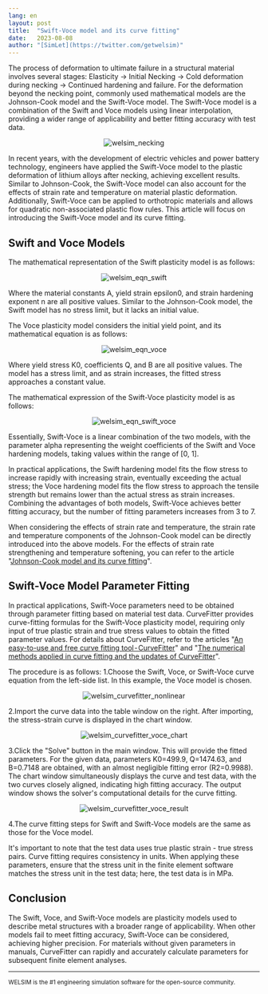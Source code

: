 ```yaml
---
lang: en
layout: post
title:  "Swift-Voce model and its curve fitting"
date:   2023-08-08
author: "[SimLet](https://twitter.com/getwelsim)"
---
```


The process of deformation to ultimate failure in a structural material involves several stages: Elasticity -> Initial Necking -> Cold deformation during necking -> Continued hardening and failure. For the deformation beyond the necking point, commonly used mathematical models are the Johnson-Cook model and the Swift-Voce model. The Swift-Voce model is a combination of the Swift and Voce models using linear interpolation, providing a wider range of applicability and better fitting accuracy with test data.

<p align="center">
  <img src="\assets\blog\20230808\welsim_necking.png" alt="welsim_necking" />
</p>

In recent years, with the development of electric vehicles and power battery technology, engineers have applied the Swift-Voce model to the plastic deformation of lithium alloys after necking, achieving excellent results. Similar to Johnson-Cook, the Swift-Voce model can also account for the effects of strain rate and temperature on material plastic deformation. Additionally, Swift-Voce can be applied to orthotropic materials and allows for quadratic non-associated plastic flow rules. This article will focus on introducing the Swift-Voce model and its curve fitting.


## Swift and Voce Models
The mathematical representation of the Swift plasticity model is as follows:
<p align="center">
  <img src="\assets\blog\20230808\welsim_eqn_swift.png" alt="welsim_eqn_swift" />
</p>

Where the material constants A, yield strain epsilon0, and strain hardening exponent n are all positive values. Similar to the Johnson-Cook model, the Swift model has no stress limit, but it lacks an initial value.

The Voce plasticity model considers the initial yield point, and its mathematical equation is as follows:
<p align="center">
  <img src="\assets\blog\20230808\welsim_eqn_voce.png" alt="welsim_eqn_voce" />
</p>

Where yield stress K0, coefficients Q, and B are all positive values. The model has a stress limit, and as strain increases, the fitted stress approaches a constant value.

The mathematical expression of the Swift-Voce plasticity model is as follows:
<p align="center">
  <img src="\assets\blog\20230808\welsim_eqn_swift_voce.png" alt="welsim_eqn_swift_voce" />
</p>

Essentially, Swift-Voce is a linear combination of the two models, with the parameter alpha representing the weight coefficients of the Swift and Voce hardening models, taking values within the range of [0, 1].

In practical applications, the Swift hardening model fits the flow stress to increase rapidly with increasing strain, eventually exceeding the actual stress; the Voce hardening model fits the flow stress to approach the tensile strength but remains lower than the actual stress as strain increases. Combining the advantages of both models, Swift-Voce achieves better fitting accuracy, but the number of fitting parameters increases from 3 to 7.

When considering the effects of strain rate and temperature, the strain rate and temperature components of the Johnson-Cook model can be directly introduced into the above models. For the effects of strain rate strengthening and temperature softening, you can refer to the article "[Johnson-Cook model and its curve fitting](https://welsim.com/2023/07/28/johnson-cook-model-and-its-curve-fitting.html)".


## Swift-Voce Model Parameter Fitting
In practical applications, Swift-Voce parameters need to be obtained through parameter fitting based on material test data. CurveFitter provides curve-fitting formulas for the Swift-Voce plasticity model, requiring only input of true plastic strain and true stress values to obtain the fitted parameter values. For details about CurveFitter, refer to the articles "[An easy-to-use and free curve fitting tool - CurveFitter](https://welsim.com/2021/07/09/an-easy-to-use-and-free-curve-fitting-tool-curvefitter.html)" and "[The numerical methods applied in curve fitting and the updates of CurveFitter](https://welsim.com/2022/08/11/the-numerical-methods-applied-in-curve-fitting-and-the-updates-of-CurveFitter.html)".

The procedure is as follows:
1.Choose the Swift, Voce, or Swift-Voce curve equation from the left-side list. In this example, the Voce model is chosen.
<p align="center">
  <img src="\assets\blog\20230808\welsim_curvefitter_nonlinear.png" alt="welsim_curvefitter_nonlinear" />
</p>

2.Import the curve data into the table window on the right. After importing, the stress-strain curve is displayed in the chart window.
<p align="center">
  <img src="\assets\blog\20230808\welsim_curvefitter_voce_chart.png" alt="welsim_curvefitter_voce_chart" />
</p>

3.Click the "Solve" button in the main window. This will provide the fitted parameters. For the given data, parameters K0=499.9, Q=1474.63, and B=0.7148 are obtained, with an almost negligible fitting error (R2=0.9988). The chart window simultaneously displays the curve and test data, with the two curves closely aligned, indicating high fitting accuracy. The output window shows the solver's computational details for the curve fitting.
<p align="center">
  <img src="\assets\blog\20230808\welsim_curvefitter_voce_result.png" alt="welsim_curvefitter_voce_result" />
</p>

4.The curve fitting steps for Swift and Swift-Voce models are the same as those for the Voce model.

It's important to note that the test data uses true plastic strain - true stress pairs. Curve fitting requires consistency in units. When applying these parameters, ensure that the stress unit in the finite element software matches the stress unit in the test data; here, the test data is in MPa.


## Conclusion

The Swift, Voce, and Swift-Voce models are plasticity models used to describe metal structures with a broader range of applicability. When other models fail to meet fitting accuracy, Swift-Voce can be considered, achieving higher precision. For materials without given parameters in manuals, CurveFitter can rapidly and accurately calculate parameters for subsequent finite element analyses.

---

<small>
WELSIM is the #1 engineering simulation software for the open-source community.
</small>
